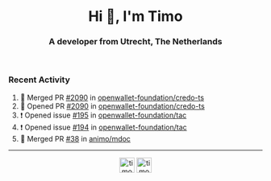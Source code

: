 <h1 align="center">Hi 👋, I'm Timo</h1>
<h3 align="center">A developer from Utrecht, The Netherlands</h3>
<br/>
<!-- https://github.com/rahuldkjain/github-profile-readme-generator --!>

<!--  <p align="left"><img src="https://github-readme-stats.vercel.app/api?username=timoglastra&show_icons=true&count_private=true&" alt="timoglastra" /></p> --!>

<!--
Github language stats
<p align="left"><img src="https://github-readme-stats.vercel.app/api/top-langs/?username=timoglastra&layout=compact" alt="timoglastra" /><p>
-->

<!-- Codestats language stats -->
<!-- <p align="left"><img src="https://codestats-readme.vercel.app/api/top-langs/?username=timoglastra&layout=compact&language_count=12" alt="timoglastra" /><p>    --!>
  
<h3>Recent Activity</h3>

<!--START_SECTION:activity-->
1. 🎉 Merged PR [#2090](https://github.com/openwallet-foundation/credo-ts/pull/2090) in [openwallet-foundation/credo-ts](https://github.com/openwallet-foundation/credo-ts)
2. 💪 Opened PR [#2090](https://github.com/openwallet-foundation/credo-ts/pull/2090) in [openwallet-foundation/credo-ts](https://github.com/openwallet-foundation/credo-ts)
3. ❗ Opened issue [#195](https://github.com/openwallet-foundation/tac/issues/195) in [openwallet-foundation/tac](https://github.com/openwallet-foundation/tac)
4. ❗ Opened issue [#194](https://github.com/openwallet-foundation/tac/issues/194) in [openwallet-foundation/tac](https://github.com/openwallet-foundation/tac)
5. 🎉 Merged PR [#38](https://github.com/animo/mdoc/pull/38) in [animo/mdoc](https://github.com/animo/mdoc)
<!--END_SECTION:activity-->

---

<p align="center">
<a href="https://twitter.com/timoglastra" target="blank"><img align="center" src="https://cdn.jsdelivr.net/npm/simple-icons@3.0.1/icons/twitter.svg" alt="timoglastra" height="30" width="30" /></a>
<a href="https://linkedin.com/in/timoglastra" target="blank"><img align="center" src="https://cdn.jsdelivr.net/npm/simple-icons@3.0.1/icons/linkedin.svg" alt="timoglastra" height="30" width="30" /></a>
</p>



